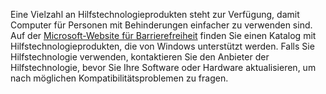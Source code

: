 Eine Vielzahl an Hilfstechnologieprodukten steht zur Verfügung, damit Computer für Personen mit Behinderungen einfacher zu verwenden sind. Auf der [Microsoft-Website für Barrierefreiheit](http://go.microsoft.com/fwlink/?LinkId=8431) finden Sie einen Katalog mit Hilfstechnologieprodukten, die von Windows unterstützt werden. Falls Sie Hilfstechnologie verwenden, kontaktieren Sie den Anbieter der Hilfstechnologie, bevor Sie Ihre Software oder Hardware aktualisieren, um nach möglichen Kompatibilitätsproblemen zu fragen.

<!--HONumber=May16_HO1-->



